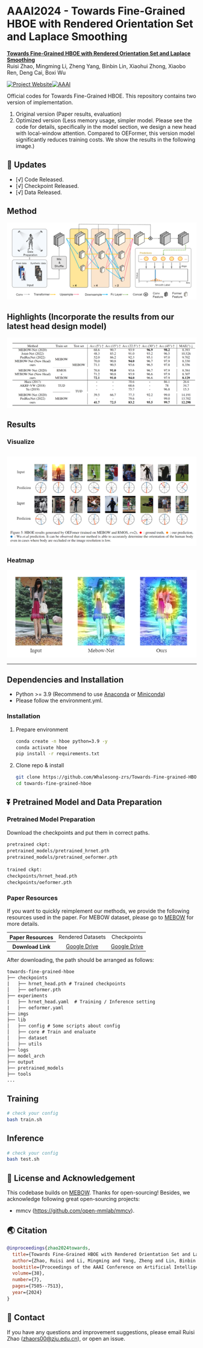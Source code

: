 # AAAI2024 - Towards Fine-Grained HBOE with Rendered Orientation Set and Laplace Smoothing

**[Towards Fine-Grained HBOE with Rendered Orientation Set and Laplace Smoothing](https://ojs.aaai.org/index.php/AAAI/article/view/28582)**
<br/>
Ruisi Zhao, Mingming Li, Zheng Yang, Binbin Lin, Xiaohui Zhong, Xiaobo Ren, Deng Cai, Boxi Wu
<br/>

[![Project Website](https://img.shields.io/badge/Project-Website-orange)](https://github.com/Whalesong-zrs/Towards-Fine-grained-HBOE)[![AAAI](https://img.shields.io/badge/AAAI2024-Paper-blue)](https://ojs.aaai.org/index.php/AAAI/article/view/28582)

Official codes for Towards Fine-Grained HBOE. This repository contains two version of implementation. 
1. Original version (Paper results, evaluation)
2. Optimized version (Less memory usage, simpler model. Please see the code for details, specifically in the model section, we design a new head with local-window attention. Compared to OEFormer, this version model significantly reduces training costs. We show the results in the following image.) 

## 🚩 Updates

- [√] Code Released.
- [√] Checkpoint Released.
- [√] Data Released.

## Method
![overview](./imgs/Method.png)

## Highlights (Incorporate the results from our latest head design model)
![Results](./imgs/Results.png)

## Results

### Visualize
![Visual results](./imgs/Visualize.png)
------

### Heatmap

![Heatmap](./imgs/Heatmap.png)

------



## Dependencies and Installation

- Python >= 3.9 (Recommend to use [Anaconda](https://www.anaconda.com/download/#linux) or [Miniconda](https://docs.conda.io/en/latest/miniconda.html))
- Please follow the environment.yml.

### Installation

1. Prepare environment

    ```bash
    conda create -n hboe python=3.9 -y
    conda activate hboe
    pip install -r requirements.txt
    ```


2. Clone repo & install

   ```bash
   git clone https://github.com/Whalesong-zrs/Towards-Fine-grained-HBOE.git
   cd towards-fine-grained-hboe
   ```



## ⏬ Pretrained Model and Data Preparation

### Pretrained Model Preparation

Download the checkpoints and put them in correct paths.

```bash
pretrained ckpt: 
pretrained_models/pretrained_hrnet.pth
pretrained_models/pretrained_oeformer.pth

trained ckpt:
checkpoints/hrnet_head.pth
checkpoints/oeformer.pth
```

### Paper Resources

If you want to quickly reimplement our methods, we provide the following resources used in the paper. For MEBOW dataset, please go to [MEBOW](https://github.com/ChenyanWu/MEBOW) for more details.

<table>
<tr>
    <th>Paper Resources</th>
    <td style="text-align: center;">Rendered Datasets</td>
    <td style="text-align: center;">Checkpoints</td>
</tr>
<tr>
    <th>Download Link</td>
    <td style="text-align: center;"><a href="https://drive.google.com/file/d/1-CXJyJeVq58ABJUcaqI7qbZ7xEAWKTb9/view?usp=sharing">Google Drive</a></td>
    <td style="text-align: center;"><a href="https://drive.google.com/file/d/1PSFX1U0rdZdpIaoR7np5UCn3jD8DjQWJ/view?usp=sharing">Google Drive</a></td>
</tr>
</table>


After downloading, the path should be arranged as follows:

```
towards-fine-grained-hboe
├── checkpoints
|   ├── hrnet_head.pth # Trained checkpoints
│   ├── oeformer.pth
├── experiments
|   ├── hrnet_head.yaml  # Training / Inference setting
|   ├── oeformer.yaml
├── imgs
├── lib
│   ├── config # Some scripts about config
│   ├── core # Train and enaluate
│   ├── dataset 
│   ├── utils 
├── logs
├── model_arch
├── output
├── pretrained_models
├── tools
...
```


## Training 
```bash
# check your config
bash train.sh
```

## Inference
```bash
# check your config
bash test.sh
```

## 📜 License and Acknowledgement

This codebase builds on [MEBOW](https://github.com/ChenyanWu/MEBOW). Thanks for open-sourcing! Besides, we acknowledge following great open-sourcing projects:
- mmcv (https://github.com/open-mmlab/mmcv).



## 🌏 Citation

```bibtex
@inproceedings{zhao2024towards,
  title={Towards Fine-Grained HBOE with Rendered Orientation Set and Laplace Smoothing},
  author={Zhao, Ruisi and Li, Mingming and Yang, Zheng and Lin, Binbin and Zhong, Xiaohui and Ren, Xiaobo and Cai, Deng and Wu, Boxi},
  booktitle={Proceedings of the AAAI Conference on Artificial Intelligence},
  volume={38},
  number={7},
  pages={7505--7513},
  year={2024}
}
```



## 📧 Contact

If you have any questions and improvement suggestions, please email Ruisi Zhao (zhaors00@zju.edu.cn), or open an issue.
